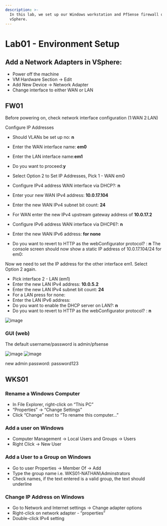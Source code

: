```yaml
---
description: >-
  In this lab, we set up our Windows workstation and PfSense firewall on
  vSphere.
---
```


# Lab01 - Environment Setup


## Add a Network Adapters in VSphere:

- Power off the machine
- VM Hardware Section -> Edit
- Add New Device -> Network Adapter
- Change interface to either WAN or LAN


## FW01
Before powering on, check network interface configuration (1:WAN   2:LAN)

Configure IP Addresses
- Should VLANs be set up no: **n**
- Enter the WAN interface name: **em0**
- Enter the LAN interface name:**em1**
- Do you want to proceed:**y**

- Select Option 2 to Set IP Addresses, Pick 1 - WAN em0
- Configure IPv4 address WAN interface via DHCP?: **n**
- Enter your new WAN IPv4 address: **10.0.17.104**
- Enter the new WAN IPv4 subnet bit count: **24**
- For WAN enter the new IPv4 upstream gateway address of **10.0.17.2**
- Configure IPv6 address WAN interface via DHCP6?: **n**
- Enter the new WAN IPv6 address: **<ENTER> for none**
- Do you want to revert to HTTP as the webConfigurator protocol? : **n**
The console screen should now show a static IP address of 10.0.17.104/24 for em0:


Now we need to set the IP address for the other interface em1.
Select Option 2 again.
- Pick interface 2 - LAN (em1)
- Enter the new LAN IPv4 address: **10.0.5.2**
- Enter the new LAN IPv4 subnet bit count: **24**
- For a LAN press <ENTER> for none: **<ENTER>**
- Enter the LAN IPv6 address: **<ENTER>**
- Do you want to enable the DHCP server on LAN?: **n**
- Do you want to revert to HTTP as the webConfigurator protocol? : **n**

![image](https://github.com/user-attachments/assets/5bde20db-9f06-4891-b5f1-22cea0ab2014)


### GUI (web)
The default username/password is admin/pfsense

![image](https://github.com/user-attachments/assets/cb27b4f7-abd2-489e-a465-fadf7005c57a)
![image](https://github.com/user-attachments/assets/1ea4dc4a-a2e4-4518-ae35-6ad320a8cf06)


new admin password: password123

## WKS01

### Rename a Windows Computer

* In File Explorer, right-click on “This PC”
* “Properties” -> “Change Settings”
* Click “Change” next to “To rename this computer…”

### Add a user on Windows

* Computer Management -> Local Users and Groups -> Users
* Right Click -> New User

### Add a User to a Group on Windows

* Go to user Properties -> Member Of -> Add
* Type the group name i.e. WKS01-NATHAN\Adminstrators
* Check names, if the text entered is a valid group, the text should underline

### Change IP Address on Windows

* Go to Network and Internet settings -> Change adapter options
* Right-click on network adapter - “properties”
* Double-click IPv4 setting
